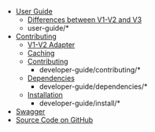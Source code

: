 - [User Guide](user-guide/index.md)
    - [Differences between V1-V2 and V3](user-guide/migration.md)
    - user-guide/*
- [Contributing](developer-guide/index.md)
    - [V1-V2 Adapter](developer-guide/adapter.md)
    - [Caching](developer-guide/caching.md)
    - [Contributing](developer-guide/contributing/index.md)
        - developer-guide/contributing/*
    - [Dependencies](developer-guide/dependencies/index.md)
        - developer-guide/dependencies/*
    - [Installation](developer-guide/install/index.md)
        - developer-guide/install/*
- [Swagger](/v3/swagger/)
- [Source Code on GitHub](https://github.com/CSCfi/fairdata-metax-v3)

